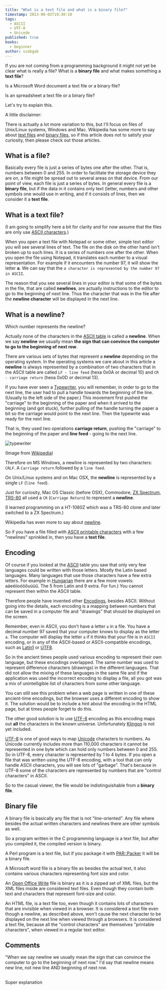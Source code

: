 ```yaml
---
title: "What is a text file and what is a binary file?"
timestamp: 2013-08-02T19:30:10
tags:
  - ASCII
  - UTF-8
  - Unicode
published: true
books:
  - beginner
author: szabgab
---
```



If you are not coming from a programming background it might not yet be clear what is really a file?
What is a **binary file** and what makes something a **text file**?

Is a Microsoft Word document a text file or a binary file?

Is an spreadsheet a text file or a binary file?

Let's try to explain this.


A little disclaimer:

There is actually a lot more variation to this, but I'll focus on files of Unix/Linux systems, Windows and Mac.
Wikipedia has some more to say about [text files](http://en.wikipedia.org/wiki/Text_file)
and [binary files](http://en.wikipedia.org/wiki/Binary_files), so if this article does not 
to satisfy your curiosity, then please check out those articles.

## What is a file?

Basically every file is just a series of bytes one after the other. That is, numbers between 0 and 255.
In order to facilitate the storage device they are on, a file might be spread out to several areas on
that device. From our point of view, each file is just a series of bytes.
In general every file is a **binary file**, but if the data in it contains only text (letter, numbers
and other symbols one would use in writing, and if it consists of lines, then we consider it a **text file**.

## What is a text file?

(I am going to simplify here a bit for clarity and for now assume that the files are only use
[ASCII characters](http://en.wikipedia.org/wiki/ASCII).)

When you open a text file with Notepad or some other, simple text editor you will see several lines of text.
The file on the disk on the other hand isn't broken up to such lines. It is a series of numbers
one after the other. When you open the file using Notepad, it translates each number to a visual representation.
For example if it encounters the number 97, it will show the letter **a**. We can say that the
`a character is represented by the number 97 in ASCII`.

The reason that you see several lines in your editor is that some of the bytes in the file,
that are called **newlines**, are actually instructions to the editor to go to the beginning of next line.
Thus the character that was in the file after the **newline character** will be displayed in the next line.

## What is a newline?

Which number represents the newline?

Actually none of the characters in the [ASCII table](http://en.wikipedia.org/wiki/ASCII) is called a **newline**.
When we say **newline** we usually mean **the sign that can convince the computer to go to the beginning of next row**.

There are various sets of bytes that represent a **newline** depending on the operating system.
In the operating systems we care about in this article a **newline** is always represented by a combination
of two characters that in the ASCII table are called `LF - line feed` (hexa 0x0A or decimal 10) and
`CR - carriage return` (hexa 0x0D or decimal 13).

If you have ever seen a [Typewriter](http://en.wikipedia.org/wiki/Typewriter), you will
remember, in order to go to the next line, the user had to pull a handle towards the beginning of
the line. (Usually to the left side of the paper.)
This movement first pushed the "carriage" to the beginning of the paper and when it arrived to the
beginning (and got stuck), further pulling of the handle turning the paper a bit so the
carriage would point to the next line. Then the typewrite was ready for the next line.

That is, they used two operations
**carriage return**, pushing the "carriage" to the beginning of the paper and
**line feed** - going to the next line.

<img src="/img/Underwoodfive.jpg" alt="typewriter" />

(Image from [Wikipedia](http://en.wikipedia.org/wiki/Typewriter))

Therefore on MS Windows, a newline is represented by two characters: `CRLF`.
A `Carriage return` followed by a `line feed`.

On Unix/Linux systems and on Mac OSX, the **newline** is represented by a single
`LF` (`line feed`).

Just for curiosity, Mac OS Classic (before OSX),
Commodore, [ZX Spectrum](http://en.wikipedia.org/wiki/ZX_Spectrum),
[TRS-80](http://en.wikipedia.org/wiki/TRS-80)
all used a `CR` (`Carriage Return`) to represent a **newline**.

(I learned programming on a HT-1080Z which was a TRS-80 clone and later switched
to a ZX Spectrum.)

Wikipedia has even more to say about [newline](http://en.wikipedia.org/wiki/Newline).

So if you have a file filled with [ASCII printable characters](http://en.wikipedia.org/wiki/ASCII)
with a few "newlines" sprinkled in, then you have a **text file**.

## Encoding

Of course if you looked at the [ASCII](http://en.wikipedia.org/wiki/ASCII) table you saw that
only very few languages could be written with those letters. Mostly the Latin based languages.
Many languages that use those characters have a few extra letters.
For example in [Hungarian](http://en.wikipedia.org/wiki/Hungarian_alphabet)
there are a few more vowels: aáeéiíoóöőuúüű. The 5 from Latin and 9 extra. For fun.)
You cannot represent then within the ASCII table.

Therefore people have invented other [Encodings](http://en.wikipedia.org/wiki/Encoding),
besides ASCII. Without going into the details, each encoding is a mapping between numbers that
can be saved in a computer file and "drawings" that should be displayed on the screen.

Remember, even in ASCII, you don't have a letter `a` in a file. You have a decimal number 97
saved that your computer knows to display as the letter `a`. The computer will display the
letter `a` if it thinks that your file is in `ASCII` encoding,
or in any of the ASCII-based or ASCII-compatible encodings,
such as [Latin1](http://en.wikipedia.org/wiki/Latin1)
or [UTF8](http://en.wikipedia.org/wiki/UTF-8).

So in the ancient times people used various encoding to represent their own language,
but these encodings overlapped. The same number was used to represent difference characters (drawings)
in the different languages. That did not allow the mixing of these languages in the same
file and if the application was used the incorrect encoding to display a file, all you got
was a mix of unintelligible list of characters from some other language.

You can still see this problem when a web page is written in one of these ancient-time
encodings, but the browser uses a different encoding to show it. The solution would be
to include a hint about the encoding in the HTML page, but at times people forget to do this.

The other good solution is to use [UTF-8](http://en.wikipedia.org/wiki/UTF-8) encoding
as this encoding maps out **all** the characters in the known universe. Unfortunately
[Klingon](https://en.wikipedia.org/wiki/Klingon_writing_systems) is not yet included.

[UTF-8](http://en.wikipedia.org/wiki/UTF-8) is one of good ways to
map [Unicode](https://en.wikipedia.org/wiki/Unicode) characters to numbers.
As Unicode currently includes more than 110,000 characters it cannot be represented in one byte
which can hold only numbers between 0 and 255. So in UTF-8, every character is represented by 1 to 4
bytes. If you open a file that was written using the UTF-8 encoding, with a tool
that can only handle ASCII characters, you will see lots of "garbage". That's because in UTF-8
some of the characters are represented by numbers that are "control characters" in ASCII.

So to the casual viewer, the file would be indistinguishable from a **binary file**.

## Binary file

A binary file is basically any file that is not "line-oriented". Any file where besides the
actual written characters and newlines there are other symbols as well.

So a program written in the C programming language is a text file, but after you compiled it, the
compiled version is binary.

A Perl program is a text file, but if you package it with
[PAR::Packer](https://metacpan.org/pod/PAR::Packer) it will be a binary file.

A Microsoft word file is a binary file as besides the actual text, it also contains various
characters representing font size and color.

An [Open Office Write](https://en.wikipedia.org/wiki/OpenOffice) file is binary
as it is a zipped set of XML files, but the XML files inside are considered text files.
Even though they contain both text and characters that represent font-size and color.

An HTML file, is a text file too, even though it contains lots of characters that are
invisible when viewed in a browser. It is considered a text file even though a newline,
as described above, won't cause the next character to be displayed on the next line
when viewed through a browsers.
It is considered a text file, because all the "control characters" are themselves
"printable characters", when viewed in a regular text editor.


## Comments
"When we say newline we usually mean the sign that can convince the computer to go to the beginning of next row." I'd say that newline means new line, not new line AND beginning of next row.
## 

Super explanation

